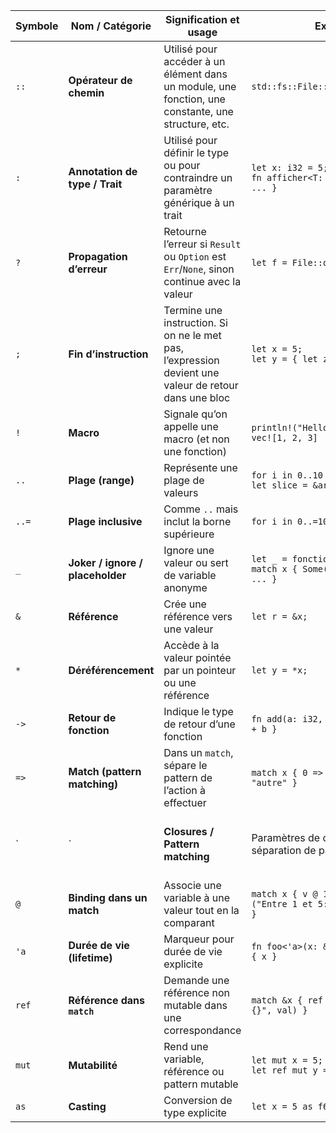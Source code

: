 | Symbole | Nom / Catégorie                  | Signification et usage                                                                                | Exemple                                                             |                 |   |                         |                                 |
| ------- | -------------------------------- | ----------------------------------------------------------------------------------------------------- | ------------------------------------------------------------------- | --------------- | - | ----------------------- | ------------------------------- |
| `::`    | **Opérateur de chemin**          | Utilisé pour accéder à un élément dans un module, une fonction, une constante, une structure, etc.    | `std::fs::File::open("file.txt")?;`                                 |                 |   |                         |                                 |
| `:`     | **Annotation de type / Trait**   | Utilisé pour définir le type ou pour contraindre un paramètre générique à un trait                    | `let x: i32 = 5;`<br>`fn afficher<T: Display>(t: T) { ... }`        |                 |   |                         |                                 |
| `?`     | **Propagation d’erreur**         | Retourne l’erreur si `Result` ou `Option` est `Err`/`None`, sinon continue avec la valeur             | `let f = File::open("file.txt")?;`                                  |                 |   |                         |                                 |
| `;`     | **Fin d’instruction**            | Termine une instruction. Si on ne le met pas, l’expression devient une valeur de retour dans une bloc | `let x = 5;`<br>`let y = { let z = 3; z + 2 };`                     |                 |   |                         |                                 |
| `!`     | **Macro**                        | Signale qu’on appelle une macro (et non une fonction)                                                 | `println!("Hello");`<br>`vec![1, 2, 3]`                             |                 |   |                         |                                 |
| `..`    | **Plage (range)**                | Représente une plage de valeurs                                                                       | `for i in 0..10 {}`<br>`let slice = &array[2..5];`                  |                 |   |                         |                                 |
| `..=`   | **Plage inclusive**              | Comme `..` mais inclut la borne supérieure                                                            | `for i in 0..=10 {}`                                                |                 |   |                         |                                 |
| `_`     | **Joker / ignore / placeholder** | Ignore une valeur ou sert de variable anonyme                                                         | `let _ = fonction();`<br>`match x { Some(_) => ..., None => ... }`  |                 |   |                         |                                 |
| `&`     | **Référence**                    | Crée une référence vers une valeur                                                                    | `let r = &x;`                                                       |                 |   |                         |                                 |
| `*`     | **Déréférencement**              | Accède à la valeur pointée par un pointeur ou une référence                                           | `let y = *x;`                                                       |                 |   |                         |                                 |
| `->`    | **Retour de fonction**           | Indique le type de retour d’une fonction                                                              | `fn add(a: i32, b: i32) -> i32 { a + b }`                           |                 |   |                         |                                 |
| `=>`    | **Match (pattern matching)**     | Dans un `match`, sépare le pattern de l’action à effectuer                                            | `match x { 0 => "zero", _ => "autre" }`                             |                 |   |                         |                                 |
| \`      | \`                               | **Closures / Pattern matching**                                                                       | Paramètres de closures ou séparation de patterns                    | \`let closure = | x | x + 1;`<br>`match x { 0 | 1 => "petit", \_ => "grand" }\` |
| `@`     | **Binding dans un match**        | Associe une variable à une valeur tout en la comparant                                                | `match x { v @ 1..=5 => println!("Entre 1 et 5: {}", v), _ => {} }` |                 |   |                         |                                 |
| `'a`    | **Durée de vie (lifetime)**      | Marqueur pour durée de vie explicite                                                                  | `fn foo<'a>(x: &'a str) -> &'a str { x }`                           |                 |   |                         |                                 |
| `ref`   | **Référence dans `match`**       | Demande une référence non mutable dans une correspondance                                             | `match &x { ref val => println!("{}", val) }`                       |                 |   |                         |                                 |
| `mut`   | **Mutabilité**                   | Rend une variable, référence ou pattern mutable                                                       | `let mut x = 5;`<br>`let ref mut y = x;`                            |                 |   |                         |                                 |
| `as`    | **Casting**                      | Conversion de type explicite                                                                          | `let x = 5 as f64;`                                                 |                 |   |                         |                                 |
